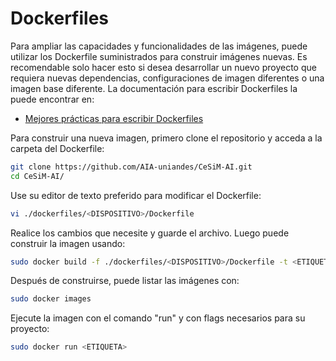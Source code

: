 # Dockerfiles
Para ampliar las capacidades y funcionalidades de las imágenes, puede utilizar los Dockerfile suministrados para construir imágenes nuevas. Es recomendable solo hacer esto si desea desarrollar un nuevo proyecto que requiera nuevas dependencias, configuraciones de imagen diferentes o una imagen base diferente. La documentación para escribir Dockerfiles la puede encontrar en:
- [Mejores prácticas para escribir Dockerfiles](https://docs.docker.com/develop/develop-images/dockerfile_best-practices/)

Para construir una nueva imagen, primero clone el repositorio y acceda a la carpeta del Dockerfile:

```bash
git clone https://github.com/AIA-uniandes/CeSiM-AI.git
cd CeSiM-AI/
```
Use su editor de texto preferido para modificar el Dockerfile:
```bash
vi ./dockerfiles/<DISPOSITIVO>/Dockerfile
```
Realice los cambios que necesite y guarde el archivo. Luego puede construir la imagen usando:
```bash
sudo docker build -f ./dockerfiles/<DISPOSITIVO>/Dockerfile -t <ETIQUETA> .
```
Después de construirse, puede listar las imágenes con:
```bash
sudo docker images
```
Ejecute la imagen con el comando "run" y con flags necesarios para su proyecto:
```bash
sudo docker run <ETIQUETA>
```

